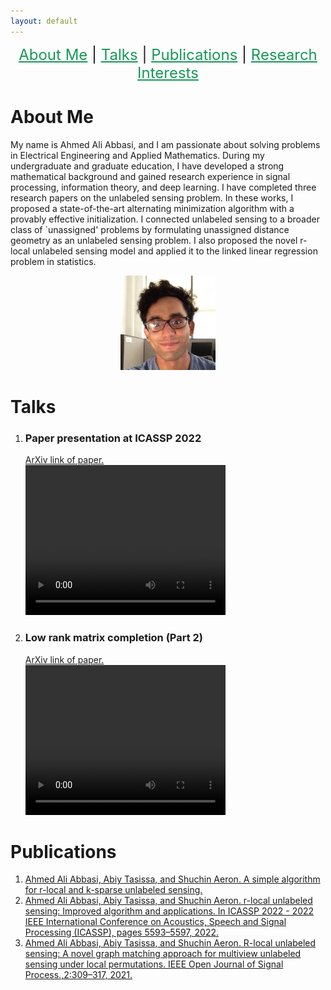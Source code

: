```yaml
---
layout: default
---
```


<p  align="center">
 <font size="+2">
 <a href='#about-me' style='color: #159957'>About Me</a> |
 <a href='#talks' style='color: #159957'>Talks</a> |
 <a href='#publications' style='color: #159957'>Publications</a> |
 <a href='#research-interests' style='color: #159957'>Research Interests</a>
 </font>  
</p>


# About Me

My name is Ahmed Ali Abbasi, and I am passionate about solving problems in Electrical Engineering and Applied Mathematics. During my undergraduate and graduate education, I have developed a strong mathematical background and gained research experience in signal processing, information theory, and deep learning.
I have completed three research papers on the unlabeled sensing problem. In these works, I proposed a state-of-the-art alternating minimization algorithm with a provably effective initialization. I connected unlabeled sensing to a broader class of `unassigned' problems by formulating unassigned distance geometry as an unlabeled sensing problem. I also proposed the novel r-local unlabeled sensing model and applied it to the linked linear regression problem in statistics.


<p align="center">
<img src="AhmedAbbasiMe.jpg" width="30%" height="30%" > 
</p>

# Talks
<ol>
<li>
<h3> Paper presentation at ICASSP 2022  </h3>
<a href="https://arxiv.org/abs/2110.14034"> ArXiv link of paper. </a> <br>
<video width="320" height="240" controls>
  <source src="ICASSP.mp4" type="video/mp4">
</video>
</li>
<li>
<h3> Low rank matrix completion (Part 2)  </h3>
<a href="https://arxiv.org/abs/0910.1879"> ArXiv link of paper. </a>  <br>
<video width="320" height="240" controls>
  <source src="lowRankMatrixCompletion.mp4" type="video/mp4">
</video>
</li>
</ol>

# Publications
<ol>
<li>
<a href="Paper3.pdf">Ahmed Ali Abbasi, Abiy Tasissa, and Shuchin Aeron. A simple algorithm for r-local and k-sparse unlabeled sensing.
</a></li>
<li>
<a href="Paper1.pdf">Ahmed Ali Abbasi, Abiy Tasissa, and Shuchin Aeron. r-local unlabeled
sensing: Improved algorithm and applications. In ICASSP 2022 - 2022 IEEE International Conference on Acoustics, Speech and Signal Processing (ICASSP), pages 5593–5597, 2022.</a>
</li>
<li>
<a href="Paper2.pdf">Ahmed Ali Abbasi, Abiy Tasissa, and Shuchin Aeron. R-local unlabeled sensing: A novel graph matching approach for multiview unlabeled sensing under local permutations. IEEE Open Journal of Signal Process.,2:309–317, 2021.</a>
</li>
</ol>
